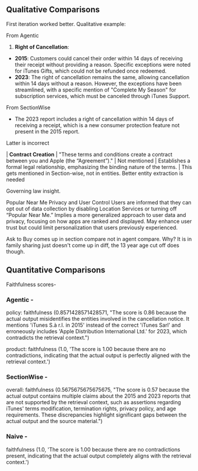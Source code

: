## Qualitative Comparisons
First iteration worked better. Qualitative example:

From Agentic
   1. **Right of Cancellation**:
   - **2015**: Customers could cancel their order within 14 days of receiving their receipt without providing a reason. Specific exceptions were noted for iTunes Gifts, which could not be refunded once redeemed.
   - **2023**: The right of cancellation remains the same, allowing cancellation within 14 days without a reason. However, the exceptions have been streamlined, with a specific mention of "Complete My Season" for subscription services, which must be canceled through iTunes Support.

From SectionWise
   - The 2023 report includes a right of cancellation within 14 days of receiving a receipt, which is a new consumer protection feature not present in the 2015 report.

Latter is incorrect

| **Contract Creation** | "These terms and conditions create a contract between you and Apple (the “Agreement”)." | Not mentioned | Establishes a formal legal relationship, emphasizing the binding nature of the terms. |
This gets mentioned in Section-wise, not in entities.
Better entity extraction is needed


Governing law insight.

Popular Near Me	Privacy and User Control	Users are informed that they can opt out of data collection by disabling Location Services or turning off “Popular Near Me.”	Implies a more generalized approach to user data and privacy, focusing on how apps are ranked and displayed.	May enhance user trust but could limit personalization that users previously experienced.

Ask to Buy comes up in section compare not in agent compare. Why? It is in family sharing just doesn't come up in diff, the 13 year age cut off does though.

## Quantitative Comparisons
Faithfulness scores-

### Agentic -

policy: faithfulness (0.8571428571428571, "The score is 0.86 because the actual output misidentifies the entities involved in the cancellation notice. It mentions 'iTunes S.à r.l. in 2015' instead of the correct 'iTunes Sarl' and erroneously includes 'Apple Distribution International Ltd.' for 2023, which contradicts the retrieval context.")

product: faithfulness (1.0, 'The score is 1.00 because there are no contradictions, indicating that the actual output is perfectly aligned with the retrieval context.')

### SectionWise -

overall: faithfulness (0.5675675675675675, "The score is 0.57 because the actual output contains multiple claims about the 2015 and 2023 reports that are not supported by the retrieval context, such as assertions regarding iTunes' terms modification, termination rights, privacy policy, and age requirements. These discrepancies highlight significant gaps between the actual output and the source material.")


### Naive -
faithfulness (1.0, 'The score is 1.00 because there are no contradictions present, indicating that the actual output completely aligns with the retrieval context.')
